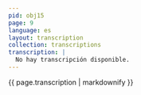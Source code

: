 ```yaml
---
pid: obj15
page: 9
language: es
layout: transcription
collection: transcriptions
transcription: |
  No hay transcripción disponible.
---
```


{{ page.transcription | markdownify }}
